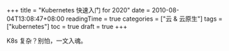 +++
title = "Kubernetes 快速入门 for 2020"
date = 2010-08-04T13:08:47+08:00
readingTime = true
categories = ["云 & 云原生"]
tags = ["kubernetes"]
toc = true
draft = true
+++

K8s 复杂？别怕，一文入魂。

<!--more-->

